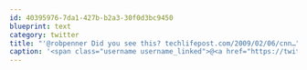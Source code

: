 ```yaml
---
id: 40395976-7da1-427b-b2a3-30f0d3bc9450
blueprint: text
category: twitter
title: "'@robpenner Did you see this? techlifepost.com/2009/02/06/cnn…"
caption: '<span class="username username_linked">@<a href="https://twitter.com/robpenner" title="Robert Penner">robpenner</a></span> Did you see this? <a href="http://techlifepost.com/2009/02/06/cnn-installs-invasive-streaming-%E2%80%98enhancement%E2%80%99/" title="http://techlifepost.com/2009/02/06/cnn-installs-invasive-streaming-%E2%80%98enhancement%E2%80%99/" class="link link_untco">techlifepost.com/2009/02/06/cnn…</a>'
---
```

